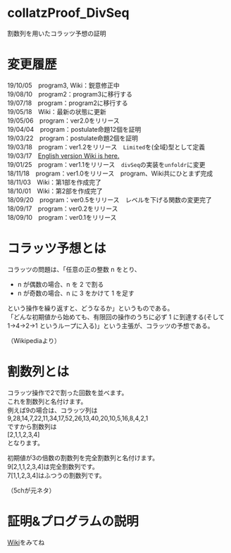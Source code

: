 # collatzProof_DivSeq
割数列を用いたコラッツ予想の証明

# 変更履歴
19/10/05　program3, Wiki：鋭意修正中  
19/08/10　program2：program3に移行する  
19/07/18　program：program2に移行する  
19/05/18　Wiki：最新の状態に更新  
19/05/06　program：ver2.0をリリース  
19/04/04　program：postulate命題12個を証明  
19/03/22　program：postulate命題2個を証明  
19/03/18　program：ver1.2をリリース　`Limited`を(全域)型として定義  
19/03/17　<a href="http://vixra.org/abs/1903.0296" target="_blank">English version Wiki is here.</a>  
19/01/25　program：ver1.1をリリース　`divSeq`の実装を`unfoldr`に変更  
18/11/18　program：ver1.0をリリース　program、Wiki共にひとまず完成  
18/11/03　Wiki：第1部を作成完了  
18/10/01　Wiki：第2部を作成完了  
18/09/20　program：ver0.5をリリース　レベルを下げる関数の変更完了  
18/09/17　program：ver0.2をリリース  
18/09/10　program：ver0.1をリリース  

# コラッツ予想とは
コラッツの問題は、「任意の正の整数 n をとり、  
  
- n が偶数の場合、n を 2 で割る  
- n が奇数の場合、n に 3 をかけて 1 を足す  
  
という操作を繰り返すと、どうなるか」というものである。  
「どんな初期値から始めても、有限回の操作のうちに必ず 1 に到達する(そして 1→4→2→1 というループに入る)」という主張が、コラッツの予想である。   

（Wikipediaより）  

# 割数列とは
コラッツ操作で2で割った回数を並べます。  
これを割数列と名付けます。  
例えば9の場合は、コラッツ列は  
9,28,14,7,22,11,34,17,52,26,13,40,20,10,5,16,8,4,2,1  
ですから割数列は  
[2,1,1,2,3,4]  
となります。

初期値が3の倍数の割数列を完全割数列と名付けます。  
9[2,1,1,2,3,4]は完全割数列です。  
7[1,1,2,3,4]はふつうの割数列です。  

（5chが元ネタ）  

# 証明&プログラムの説明
[Wiki](https://github.com/righ1113/collatzProof_DivSeq/wiki)をみてね  
  
  
  

